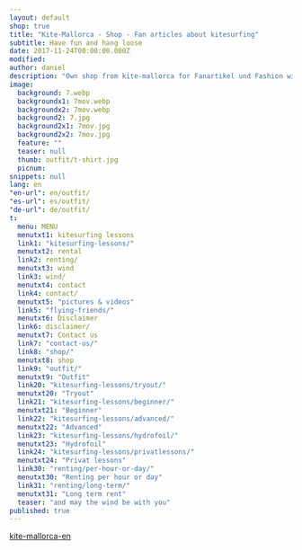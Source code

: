 ```yaml
---
layout: default
shop: true
title: "Kite-Mallorca - Shop - Fan articles about kitesurfing"
subtitle: Have fun and hang loose
date: 2017-11-24T00:00:00.000Z
modified: 
author: daniel
description: "Own shop from kite-mallorca for Fanartikel und Fashion with 30 days refund. Live your life style with us wherever you are"
image: 
  background: 7.webp
  backgroundx1: 7mov.webp
  backgroundx2: 7mov.webp
  background2: 7.jpg
  background2x1: 7mov.jpg
  background2x2: 7mov.jpg
  feature: ""
  teaser: null
  thumb: outfit/t-shirt.jpg
  picnum: 
snippets: null
lang: en
"en-url": en/outfit/
"es-url": es/outfit/
"de-url": de/outfit/
t:
  menu: MENU
  menutxt1: kitesurfing lessons
  link1: "kitesurfing-lessons/"
  menutxt2: rental
  link2: renting/
  menutxt3: wind
  link3: wind/
  menutxt4: contact
  link4: contact/
  menutxt5: "pictures & videos"
  link5: "flying-friends/"
  menutxt6: Disclaimer
  link6: disclaimer/
  menutxt7: Contact us
  link7: "contact-us/"
  link8: "shop/"
  menutxt8: shop
  link9: "outfit/"
  menutxt9: "Outfit"
  link20: "kitesurfing-lessons/tryout/"
  menutxt20: "Tryout"
  link21: "kitesurfing-lessons/beginner/"
  menutxt21: "Beginner"
  link22: "kitesurfing-lessons/advanced/"
  menutxt22: "Advanced"
  link23: "kitesurfing-lessons/hydrofoil/"
  menutxt23: "Hydrofoil"
  link24: "kitesurfing-lessons/privatlessons/"
  menutxt24: "Privat lessons"
  link30: "renting/per-hour-or-day/"
  menutxt30: "Renting per hour or day"
  link31: "renting/long-term/"
  menutxt31: "Long term rent"
  teaser: "and may the wind be with you"
published: true
---
```


<div id="myShop">
    <a href="//shop.spreadshirt.co.uk/kite-mallorca-en">kite-mallorca-en</a>
</div>

<script>
    var spread_shop_config = {
        shopName: 'kite-mallorca-en',
        locale: 'en_GB',
        prefix: '//shop.spreadshirt.co.uk',
        baseId: 'myShop'
    };
</script>

<script type="text/javascript"
        src="//shop.spreadshirt.co.uk/shopfiles/shopclient/shopclient.nocache.js">
</script>